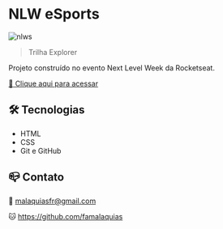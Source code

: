 # NLW eSports 

![nlws](https://user-images.githubusercontent.com/98343640/192594734-69f73a1c-e5a1-4bba-afc1-ca417a22dfcd.png)


> Trilha Explorer

Projeto construído no evento Next Level Week da Rocketseat.

[:link: Clique aqui para acessar](https://famalaquias.github.io/nlw-esports-explorer)

## :hammer_and_wrench: Tecnologias

- HTML
- CSS
- Git e GitHub

## :mailbox_closed: Contato

:love_letter: malaquiasfr@gmail.com

:cat: https://github.com/famalaquias
